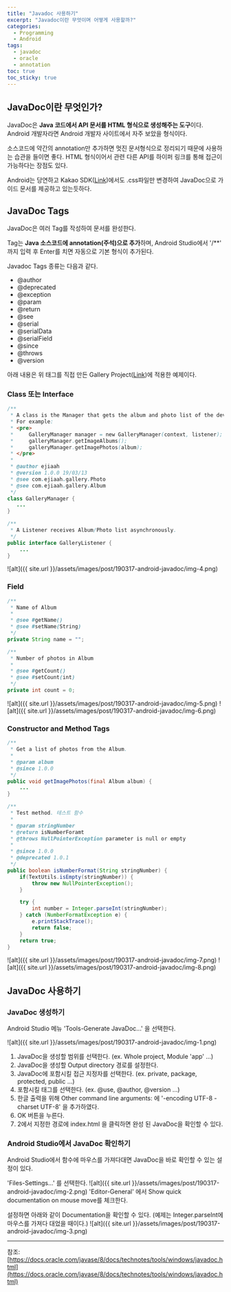 ```yaml
---
title: "Javadoc 사용하기"
excerpt: "Javadoc이란 무엇이며 어떻게 사용할까?"
categories:
  - Programming
  - Android
tags:
  - javadoc
  - oracle
  - annotation
toc: true
toc_sticky: true
---
```


## JavaDoc이란 무엇인가?

JavaDoc은 **Java 코드에서 API 문서를 HTML 형식으로 생성해주는 도구**이다.
Android 개발자라면 Android 개발자 사이트에서 자주 보았을 형식이다.

소스코드에 약간의 annotation만 추가하면 멋진 문서형식으로 정리되기 때문에 사용하는 습관을 들이면 좋다.
HTML 형식이어서 관련 다른 API를 하이퍼 링크를 통해 접근이 가능하다는 장점도 있다.

Android는 당연하고 Kakao SDK([Link](https://developers.kakao.com/docs/android-reference/overview-summary.html))에서도 .css파일만 변경하여 JavaDoc으로 가이드 문서를 제공하고 있는듯하다.


## JavaDoc Tags

JavaDoc은 여러 Tag를 작성하여 문서를 완성한다.

Tag는 **Java 소스코드에 annotation(주석)으로 추가**하며, Android Studio에서 '/**' 까지 입력 후 Enter를 치면 자동으로 기본 형식이 추가된다. 

Javadoc Tags 종류는 다음과 같다.

- @author
- @deprecated
- @exception
- @param
- @return
- @see
- @serial
- @serialData
- @serialField
- @since
- @throws
- @version



아래 내용은 위 태그를 직접 만든 Gallery Project([Link](https://github.com/ejiaah/android-gallery))에 적용한 예제이다.

### Class 또는 Interface 

```java
/**
 * A class is the Manager that gets the album and photo list of the device.
 * For example:
 * <pre>
 *     GalleryManager manager = new GalleryManager(context, listener);
 *     galleryManager.getImageAlbums();
 *     galleryManager.getImagePhotos(album);
 * </pre>
 *
 * @author ejiaah
 * @version 1.0.0 19/03/13
 * @see com.ejiaah.gallery.Photo
 * @see com.ejiaah.gallery.Album
 */
class GalleryManager {
   ...
}
```

```java
/**
 * A Listener receives Album/Photo list asynchronously.
 */
public interface GalleryListener {
    ...
}
```

![alt]({{ site.url }}/assets/images/post/190317-android-javadoc/img-4.png)




### Field
```java
/**
 * Name of Album
 *
 * @see #getName()
 * @see #setName(String)
 */
private String name = "";

/**
 * Number of photos in Album
 *
 * @see #getCount()
 * @see #setCount(int)
 */
private int count = 0;
```
![alt]({{ site.url }}/assets/images/post/190317-android-javadoc/img-5.png)
![alt]({{ site.url }}/assets/images/post/190317-android-javadoc/img-6.png)




### Constructor and Method Tags

```java
/**
 * Get a list of photos from the Album.
 *
 * @param album
 * @since 1.0.0
 */
public void getImagePhotos(final Album album) {
    ...
}

/**
 * Test method. 테스트 함수
 *
 * @param stringNumber
 * @return isNumberForamt
 * @throws NullPointerException parameter is null or empty
 *
 * @since 1.0.0
 * @deprecated 1.0.1
 */
public boolean isNumberFormat(String stringNumber) {
    if(TextUtils.isEmpty(stringNumber)) {
        throw new NullPointerException();
    }

    try {
        int number = Integer.parseInt(stringNumber);
    } catch (NumberFormatException e) {
        e.printStackTrace();
        return false;
    }
    return true;
}
```
![alt]({{ site.url }}/assets/images/post/190317-android-javadoc/img-7.png)
![alt]({{ site.url }}/assets/images/post/190317-android-javadoc/img-8.png)



## JavaDoc 사용하기

### JavaDoc 생성하기

Android Studio 메뉴 'Tools-Generate JavaDoc...' 을 선택한다.

![alt]({{ site.url }}/assets/images/post/190317-android-javadoc/img-1.png)

1. JavaDoc을 생성할 범위를 선택한다. (ex. Whole project, Module 'app' ...)
2. JavaDoc을 생성할 Output directory 경로를 설정한다.
3. JavaDoc에 포함시킬 접근 지정자를 선택한다. (ex. private, package, protected, public ...)
4. 포함시킬 태그를 선택한다. (ex. @use, @author, @version ...)
5. 한글 출력을 위해 Other command line arguments: 에 '-encoding UTF-8 -charset UTF-8' 을 추가하였다.
6. OK 버튼을 누른다.
7. 2에서 지정한 경로에 index.html 을 클릭하면 완성 된 JavaDoc을 확인할 수 있다.




### Android Studio에서 JavaDoc 확인하기

Android Studio에서 함수에 마우스를 가져다대면  JavaDoc을 바로 확인할 수 있는 설정이 있다.

'Files-Settings...' 를 선택한다.
![alt]({{ site.url }}/assets/images/post/190317-android-javadoc/img-2.png)
'Editor-General' 에서 Show quick documentation on mouse move를 체크한다.

설정하면 아래와 같이 Documentation을 확인할 수 있다. 
(예제는 Integer.parseInt에 마우스를 가져다 대었을 때이다.)
![alt]({{ site.url }}/assets/images/post/190317-android-javadoc/img-3.png)



---

참조: [https://docs.oracle.com/javase/8/docs/technotes/tools/windows/javadoc.html](https://docs.oracle.com/javase/8/docs/technotes/tools/windows/javadoc.html)

